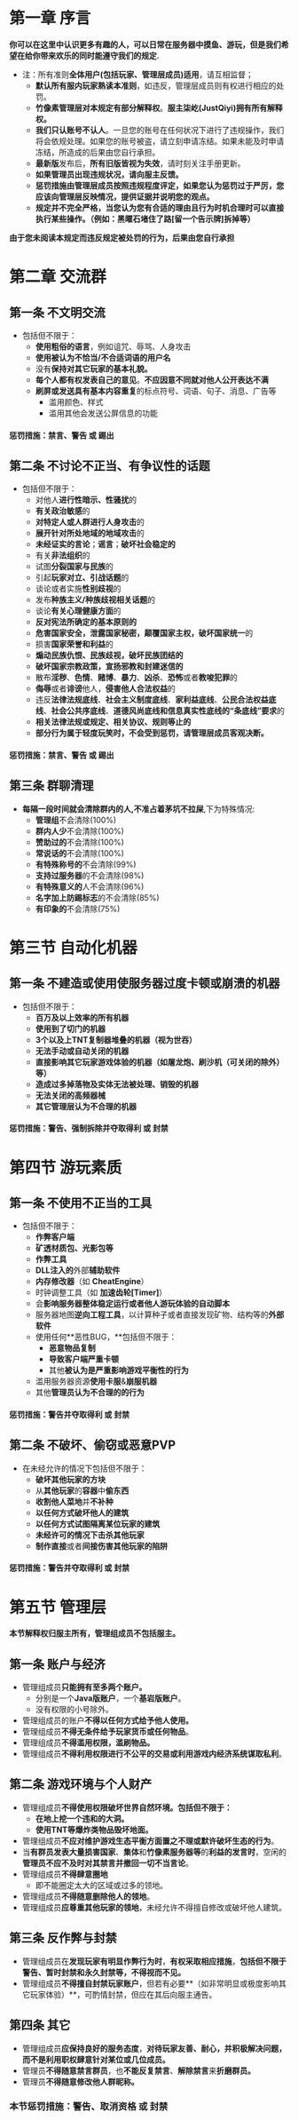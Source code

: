 # 第一章 序言

**你可以在这里中认识更多有趣的人，可以日常在服务器中摸鱼、游玩，但是我们希望在给你带来欢乐的同时能遵守我们的规定.**

* 注：所有准则**全体用户(包括玩家、管理层成员)适用**，请互相监督；
  + **默认所有服内玩家熟读本准则**，如违反，管理层成员则有权进行相应的处罚。
  + **竹像素管理层对本规定有部分解释权**。**服主柒屹(JustQiyi)拥有所有解释权。**
  + **我们只认账号不认人**。一旦您的账号在任何状况下进行了违规操作，我们将会依规处理。如果您的账号被盗，请立刻申请冻结。如果未能及时申请冻结，所造成的后果由您自行承担。
  + **最新版**发布后，**所有旧版皆视为失效**，请时刻关注手册更新。
  + **如果管理员出现违规状况，请向服主反馈。**
  + **惩罚措施由管理层成员按照违规程度评定，如果您认为惩罚过于严厉，您应该向管理层反映情况，提供证据并说明您的观点。**
  + **规定并不完全严格，当您认为您有合适的理由且行为时机合理时可以直接执行某些操作。（例如：黑曜石堵住了路[留一个告示牌]拆掉等）**

**由于您未阅读本规定而违反规定被处罚的行为，后果由您自行承担**

# 第二章 交流群

## **第一条 不文明交流**

* 包括但不限于：
  + **使用粗俗的语言**，例如诅咒、辱骂、人身攻击
  + **使用被认为不恰当/不合适词语的用户名**
  + 没有**保持对其它玩家的基本礼貌。**
  + **每个人都有权发表自己的意见**。**不应因意不同就对他人公开表达不满**
  + **刷屏或发送具有基本内容重复**的标点符号、词语、句子、消息、广告等
    - 滥用颜色、样式
    - 滥用其他会发送公屏信息的功能

#### 惩罚措施：禁言、警告 或 踢出

## 第二条 不讨论不正当、有争议性的话题

* 包括但不限于：
  + 对他人**进行性暗示、性骚扰**的
  + **有关政治敏感**的
  + **对特定人或人群进行人身攻击**的
  + **展开针对所处地域的地域攻击**的
  + **未经证实的言论**；**谣言**；**破坏社会稳定的**
  + 有关**非法组织**的
  + 试图**分裂国家与民族**的
  + 引起**玩家对立、引战话题**的
  + 谈论或者实施**性别歧视**的
  + 发布**种族主义/种族歧视相关话题**的
  + 谈论**有关心理健康方面**的
  + **反对宪法所确定的基本原则的**
  + **危害国家安全，泄露国家秘密，颠覆国家主权，破坏国家统一**的
  + 损害**国家荣誉和利益**的
  + **煽动民族仇恨、民族歧视，破坏民族团结的**
  + **破坏国家宗教政策，宣扬邪教和封建迷信的**
  + 散布**淫秽**、**色情**、**赌博**、**暴力**、**凶杀**、**恐怖**或者**教唆犯罪**的
  + **侮辱**或者**诽谤**他人，**侵害他人合法权益**的
  + 违反**法律法规底线**、**社会主义制度底线**、**家利益底线**、**公民合法权益底线**、**社会公共序底线**、**道德风尚底线和信息真实性底线的“条底线”要求**的
  + **相关法律法规或规定、相关协议、规则等止的**
  + **部分行为属于轻度玩笑时，不会受到惩罚，请管理层成员客观决断。**

#### 惩罚措施：禁言、警告 或 踢出

## 第三条 群聊清理

* **每隔一段时间就会清除群内的人,不准占着茅坑不拉屎**,下为特殊情况:
  + **管理组**不会清除(100%)
  + **群内人少**不会清除(100%)
  + **赞助过的**不会清除(100%)
  + **常说话的**不会清除(100%)
  + **有特殊称号的**不会清除(99%)
  + **支持过服务器**的不会清除(98%)
  + **有特殊意义的**人不会清除(96%)
  + **名字加上防踢标志**的不会清除(85%)
  + **有印象的**不会清除(75%)

# 第三节 自动化机器

## 第一条 不建造或使用使服务器过度卡顿或崩溃的机器

* 包括但不限于：
  + **百万及以上效率的所有机器**
  + **使用到了切门的机器**
  + **3个以及上TNT复制器堆叠的机器（视为世吞）**
  + **无法手动或自动关闭的机器**
  + **直接影响其它玩家游戏体验的机器（如屠龙炮、刷沙机（可关闭的除外）等）**
  + **造成过多掉落物及实体无法被处理、销毁的机器**
  + **无法关闭的高频器械**
  + **其它管理层认为不合理的机器**

#### 惩罚措施：警告、强制拆除并夺取得利 或 封禁

# 第四节 游玩素质

## 第一条 不使用不正当的工具

* 包括但不限于：
  + **作弊客户端**
  + **矿透材质包、光影包等**
  + **作弊工具**
  + **DLL注入的**外部**辅助软件**
  + **内存修改器**（如 **CheatEngine**）
  + 时钟调整工具（如 **加速齿轮[Timer]**）
  + 会**影响服务器整体稳定运行或者他人游玩体验的自动脚本**
  + 服务器地图**逆向工程工具**，以计算种子或者直接发现矿物、结构等的**外部软件**
  + 使用任何**恶性BUG，**包括但不限于：
    - **恶意物品复制**
    - **导致客户端严重卡顿**
    - 其他**被认为是严重影响游戏平衡性的行为**
  + 滥用服务器资源**使用卡服**&**崩服机器**
  + 其他**管理员认为不合理的的行为**

#### 惩罚措施：警告并夺取得利 或 封禁

## 第二条 不破坏、偷窃或恶意PVP

* 在未经允许的情况下包括但不限于：
  + **破坏其他玩家的方块**
  + 从**其他玩家**的**容器**中**偷东西**
  + **收割他人菜地**并**不补种**
  + **以任何方式破坏他人的建筑**
  + **以任何方式试图隔离某位玩家的建筑**
  + **未经许可的情况下击杀其他玩家**
  + **制作直接**或者**间接伤害其他玩家的陷阱**

#### 惩罚措施：警告并夺取得利 或 封禁

# 第五节 管理层

**本节解释权归服主所有，管理组成员不包括服主。**

## 第一条 账户与经济

* 管理组成员**只能拥有至多两个账户。**
  + 分别是一个**Java版账户**，一个**基岩版账户**。
  + 没有权限的小号除外。
* 管理组成员的账户**不得以任何方式给予他人使用。**
* 管理组成员**不得无条件给予玩家货币或任何物品**。
* 管理组成员**不得滥用权限，滥刷物品。**
* 管理组成员**不得利用权限进行不公平的交易或利用游戏内经济系统谋取私利**。

## 第二条 游戏环境与个人财产

* 管理组成员**不得使用权限破坏世界自然环境。包括但不限于：**
  + **在地上挖一个违和的大洞。**
  + **使用TNT等爆炸类物品毁坏地面。**
* 管理组成员**不应对维护游戏生态平衡方面置之不理或默许破坏生态的行为**。
* 当**有群员发表大量损害国家**、**集体**和**竹像素服务器等**的**利益的发言时**，空闲的**管理员不应不及时对其禁言并撤回一切不当言论**。
* 管理组成员**不得肆意圈地**
  + 即不能圈定太大的区域或过多的领地。
* 管理组成员**不得随意删除他人的领地**。
* 管理组成员**应尊重其他玩家的领地**，未经允许不得擅自修改或破坏他人建筑。

## 第三条 反作弊与封禁

* 管理组成员在**发现玩家有明显作弊行为时**，**有权采取相应措施**，**包括但不限于警告、暂时封禁和永久封禁等，不得视而不见。**
* 管理组成员**不得擅自封禁玩家账户**，但若有必要**（如非常明显或极度影响其它玩家体验）**，可酌情封禁，但应在其后向服主通告。

## 第四条 其它

* 管理组成员**应保持良好的服务态度**，**对待玩家友善、耐心，并积极解决问题，而不是利用职权肆意针对某位或几位成员。**
* 管理员**不得随意禁言群员**，也**不能反复禁言**、**解除禁言**来**折磨群员。**
* 管理员**不得随意修改他人群昵称。**

### 本节惩罚措施：警告、取消资格 或 封禁